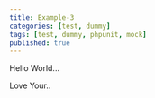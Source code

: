 ```yaml
---
title: Example-3
categories: [test, dummy]
tags: [test, dummy, phpunit, mock]
published: true
---
```


Hello World...
<!-- more -->

Love Your..